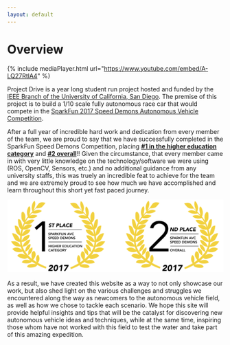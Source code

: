 ```yaml
---
layout: default
---
```


# Overview

{% include mediaPlayer.html url="https://www.youtube.com/embed/A-LQ27RtlA4" %}

Project Drive is a year long student run project hosted and funded by the [IEEE
Branch of the University of California, San Diego](https://ieee.ucsd.edu/).
The premise of this project is to build a 1/10 scale fully autonomous race car
that would compete in the [SparkFun 2017 Speed Demons Autonomous Vehicle
Competition](https://avc.sparkfun.com/2017).

After a full year of incredible hard work and dedication from every member of
the team, we are proud to say that we have successfully completed in the
SparkFun Speed Demons Competition, placing [**#1 in the higher education
category**](https://avc.sparkfun.com/blog/2503) and [**#2
overall**](https://avc.sparkfun.com/2017/scores)!! Given the circumstance, that
every member came in with very little knowledge on the technology/software we
were using (ROS, OpenCV, Sensors, etc.) and no additional guidance from any
university staffs, this was truely an incredible feat to achieve for the team
and we are extremely proud to see how much we have accomplished and learn
throughout this short yet fast paced journey.

![CompetitionAward](/assets/img/award-both.png)

As a result, we have created this website as a way to not only showcase our work,
but also shed light on the various challenges and struggles we encountered
along the way as newcomers to the autonomous vehicle field, as well as how we
chose to tackle each scenario. We hope this site will provide helpful insights
and tips that will be the catalyst for discovering new autonomous vehicle
ideas and techniques, while at the same time, inspiring those whom have not
worked with this field to test the water and take part of this amazing
expedition.
